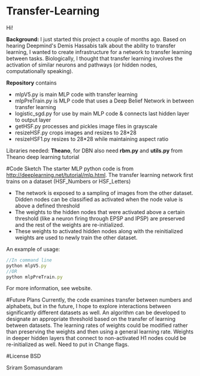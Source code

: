 # Transfer-Learning

Hi!

**Background:** I just started this project a couple of months ago. Based on hearing Deepmind's Demis Hassabis talk about the ability to transfer learning, I wanted to create infrastructure for a network to transfer learning between tasks. Biologically, I thought that transfer learning involves the activation of similar neurons and pathways (or hidden nodes, computationally speaking).

**Repository** contains
- mlpV5.py is main MLP code with transfer learning
- mlpPreTrain.py is MLP code that uses a Deep Belief Network in between transfer learning
- logistic_sgd.py for use by main MLP code & connects last hidden layer to output layer
- getHSF.py processes and pickles image files in grayscale
- resizeHSF.py crops images and resizes to 28*28
- resizeHSF1.py resizes to 28*28 while maintaining aspect ratio

Libraries needed: **Theano**, for DBN also need **rbm.py** and **utils.py** from Theano deep learning tutorial

#Code Sketch
The starter MLP python code is from http://deeplearning.net/tutorial/mlp.html.
The transfer learning network first trains on a dataset (HSF_Numbers or HSF_Letters)
- The network is exposed to a sampling of images from the other dataset. Didden nodes can be classified as activated when the node value is above a defined threshold
- The weights to the hidden nodes that were activated above a certain threshold (like a neuron firing through EPSP and IPSP) are preserved and the rest of the weights are re-initialized.
- These weights to activated hidden nodes along with the reinitialized weights are used to newly train the other dataset.

An example of usage:

```javascript
//In command line
python mlpV5.py
//OR
python mlpPreTrain.py
```
For more information, see website.

#Future Plans
Currently, the code examines transfer between numbers and alphabets, but in the future, I hope to explore interactions between significantly different datasets as well.
An algorithm can be developed to designate an appropriate threshold based on the transfer of learning between datasets. The learning rates of weights could be modified rather than preserving the weights and then using a general learning rate. Weights in deeper hidden layers that connect to non-activated H1 nodes could be re-initialized as well.
Need to put in Change flags.

#License
BSD

Sriram Somasundaram

